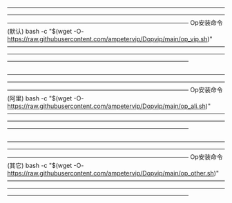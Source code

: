 
——————————————————————————————————————————————————————————————————————————————————————————————————————
Op安装命令(默认)
bash -c "$(wget -O- https://raw.githubusercontent.com/ampetervip/Dopvip/main/op_vip.sh)"
——————————————————————————————————————————————————————————————————————————————————————————————————————

——————————————————————————————————————————————————————————————————————————————————————————————————————
Op安装命令(阿里)
bash -c "$(wget -O- https://raw.githubusercontent.com/ampetervip/Dopvip/main/op_ali.sh)"
——————————————————————————————————————————————————————————————————————————————————————————————————————

——————————————————————————————————————————————————————————————————————————————————————————————————————
Op安装命令(其它)
bash -c "$(wget -O- https://raw.githubusercontent.com/ampetervip/Dopvip/main/op_other.sh)"
——————————————————————————————————————————————————————————————————————————————————————————————————————
